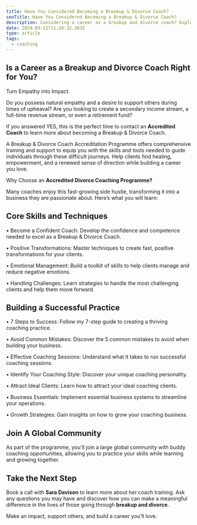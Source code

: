 ```yaml
---
title: Have You Considered Becoming a Breakup & Divorce Coach?
seoTitle: Have You Considered Becoming a Breakup & Divorce Coach?
description: Considering a career as a breakup and divorce coach? Explore how our program can help you get started and make a positive impact on clients' lives
date: 2024-03-11T11:28:32.363Z
type: article
tags:
  - coaching
---
```

## Is a Career as a Breakup and Divorce Coach Right for You?

Turn Empathy into Impact.

Do you possess natural empathy and a desire to support others during times of upheaval? Are you looking to create a secondary income stream, a full-time revenue stream, or even a retirement fund?

If you answered YES, this is the perfect time to contact an **Accredited Coach** to learn more about becoming a Breakup & Divorce Coach.

A Breakup & Divorce Coach Accreditation Programme offers comprehensive training and support to equip you with the skills and tools needed to guide individuals through these difficult journeys. Help clients find healing, empowerment, and a renewed sense of direction while building a career you love.

Why Choose an **Accredited Divorce Coaching Programme?**

Many coaches enjoy this fast-growing side hustle, transforming it into a business they are passionate about. Here’s what you will learn:

## Core Skills and Techniques

•	Become a Confident Coach: Develop the confidence and competence needed to excel as a Breakup & Divorce Coach.

•	Positive Transformations: Master techniques to create fast, positive transformations for your clients.

•	Emotional Management: Build a toolkit of skills to help clients manage and reduce negative emotions.

•	Handling Challenges: Learn strategies to handle the most challenging clients and help them move forward.

## Building a Successful Practice

•	7 Steps to Success: Follow my 7-step guide to creating a thriving coaching practice.

•	Avoid Common Mistakes: Discover the 5 common mistakes to avoid when building your business.

•	Effective Coaching Sessions: Understand what it takes to run successful coaching sessions.

•	Identify Your Coaching Style: Discover your unique coaching personality.

•	Attract Ideal Clients: Learn how to attract your ideal coaching clients.

•	Business Essentials: Implement essential business systems to streamline your operations.

•	Growth Strategies: Gain insights on how to grow your coaching business.

## Join A Global Community

As part of the programme, you'll join a large global community with buddy coaching opportunities, allowing you to practice your skills while learning and growing together.

## Take the Next Step

Book a call with **Sara Davison** to learn more about her coach training. Ask any questions you may have and discover how you can make a meaningful difference in the lives of those going through **breakup and divorce**.

Make an impact, support others, and build a career you'll love.
